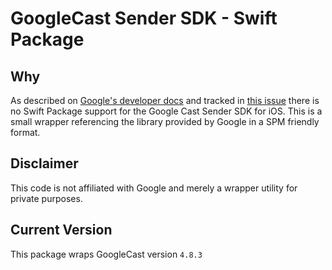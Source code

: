 # GoogleCast Sender SDK - Swift Package

## Why

As described on [Google's developer docs](https://developers.google.com/cast/docs/ios_sender#manual_setup) and tracked in [this issue](https://issuetracker.google.com/u/0/issues/190966385?pli=1) there is no Swift Package support for the Google Cast Sender SDK for iOS.
This is a small wrapper referencing the library provided by Google in a SPM friendly format.

## Disclaimer

This code is not affiliated with Google and merely a wrapper utility for private purposes.

## Current Version

This package wraps GoogleCast version `4.8.3`
